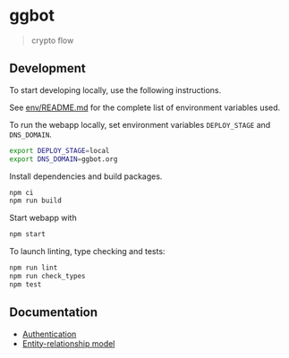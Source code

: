 # ggbot

> crypto flow

## Development

To start developing locally, use the following instructions.

See [env/README.md](./env/README.md) for the complete list of environment variables used.

To run the webapp locally, set environment variables `DEPLOY_STAGE` and `DNS_DOMAIN`.

```sh
export DEPLOY_STAGE=local
export DNS_DOMAIN=ggbot.org
```

Install dependencies and build packages.

```sh
npm ci
npm run build
```

Start webapp with

```sh
npm start
```

To launch linting, type checking and tests:

```sh
npm run lint
npm run check_types
npm test
```

## Documentation

-   [Authentication](./authentication/README.md)
-   [Entity-relationship model](./models/docs/entity-relationship.md)
